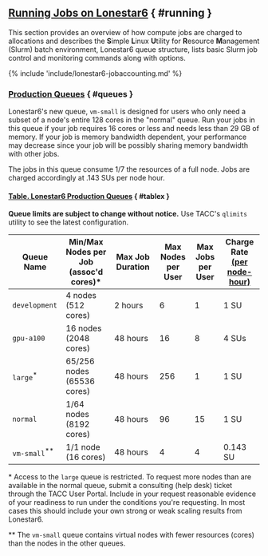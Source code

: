 ## [Running Jobs on Lonestar6](#running) { #running }

This section provides an overview of how compute jobs are charged to allocations and describes the **S**imple **L**inux **U**tility for **R**esource **M**anagement (Slurm) batch environment, Lonestar6 queue structure, lists basic Slurm job control and monitoring commands along with options.

{% include 'include/lonestar6-jobaccounting.md' %}

### [Production Queues](#queues) { #queues }

Lonestar6's new queue, `vm-small` is designed for users who only need a subset of a node's entire 128 cores in the "normal" queue.  Run your jobs in this queue if your job requires 16 cores or less and needs less than 29 GB of memory.  If your job is memory bandwidth dependent, your performance may decrease since your job will be possibly sharing memory bandwidth with other jobs.  

The jobs in this queue consume 1/7 the resources of a full node.  Jobs are charged accordingly at .143 SUs per node hour.

#### [Table. Lonestar6 Production Queues](#tablex) { #tablex }

<!--- SDL --->

**Queue limits are subject to change without notice.**  Use TACC's `qlimits` utility to see the latest configuration.

Queue Name | Min/Max Nodes per Job<br /> (assoc'd cores)&#42; | Max Job Duration | Max Nodes<br> per User | Max Jobs<br> per User | Charge Rate<br /><u>(per node-hour)</u>
--- | --- | --- | --- | --- | ---
<code>development</code> | 4 nodes<br>(512 cores) | 2 hours | 6 | 1 | 1 SU
<code>gpu-a100</code> | 16 nodes<br>(2048 cores) | 48 hours | 16 | 8 | 4 SUs
<code>large</code><sup>&#42;</sup> | 65/256 nodes<br>(65536 cores) | 48 hours | 256 | 1 | 1 SU
<code>normal</code> | 1/64 nodes<br>(8192 cores) | 48 hours | 96 | 15 | 1 SU
<code>vm-small</code><sup>&#42;&#42;</sup> | 1/1 node<br>(16 cores) | 48 hours | 4 | 4 | 0.143 SU

&#42; Access to the `large` queue is restricted. To request more nodes than are available in the normal queue, submit a consulting (help desk) ticket through the TACC User Portal. Include in your request reasonable evidence of your readiness to run under the conditions you're requesting. In most cases this should include your own strong or weak scaling results from Lonestar6.

&#42;&#42; The `vm-small` queue contains virtual nodes with fewer resources (cores) than the nodes in the other queues.



